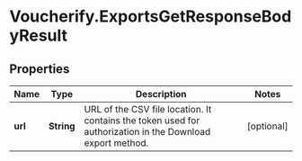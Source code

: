# Voucherify.ExportsGetResponseBodyResult

## Properties

Name | Type | Description | Notes
------------ | ------------- | ------------- | -------------
**url** | **String** | URL of the CSV file location. It contains the token used for authorization in the Download export method. | [optional] 


